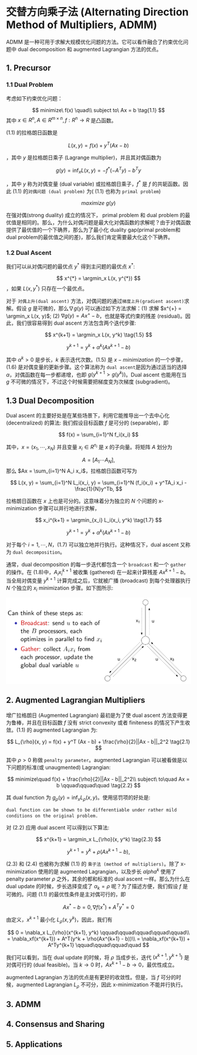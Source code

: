 # 交替方向乘子法 (Alternating Direction Method of Multipliers, ADMM)

ADMM 是一种可用于求解大规模优化问题的方法。它可以看作融合了约束优化问题中 dual decomposition 和 augmented Lagrangian 方法的优点。

## 1. Precursor

### 1.1 Dual Problem
考虑如下约束优化问题：

$$
minimize\ f(x) \quad\\
subject to\ Ax = b \tag{1.1}
$$
其中 $x \in R^{n}, A \in R^{m\times n}, f: R^n \rightarrow R$ 是凸函数。

(1.1) 的拉格朗日函数是 

$$
L(x, y) = f(x) + y^T(Ax - b) \tag{1.2}
$$

，其中 $y$ 是拉格朗日乘子 (Lagrange multiplier)，并且其对偶函数为 

$$
g(y) = \inf_x L(x,y) = -f^{*}(-A^Ty) - b^Ty \tag{1.3}
$$

，其中 $y$ 称为对偶变量 (dual variable) 或拉格朗日乘子，$f^{*}$ 是 $f$ 的共轭函数。因此 (1.1) 的`对偶问题 (dual problem)` 为( (1.1) 也称为 `primal problem`)

$$
maximize\ g(y) \tag{1.4}
$$

在强对偶(strong duality) 成立的情况下， primal problem 和 dual problem 的最优值是相同的。那么，为什么对偶问题是最大化对偶函数的求解呢？由于对偶函数提供了最优值的一个下确界，那么为了最小化 duality gap(primal problem和 dual problem的最优值之间的差)，那么我们肯定需要最大化这个下确界。

### 1.2 Dual Ascent

我们可以从对偶问题的最优点 $y^{*}$ 得到主问题的最优点 $x^{*}$:

$$
x^{*} = \argmin_x L(x, y^{*})
$$
，如果 $L(x, y^{*})$ 只存在一个最优点。

对于 `对偶上升(dual ascent)` 方法，对偶问题的通过`梯度上升(gradient ascent)`求解。假设 $g$ 是可微的，那么$\nabla g(y)$ 可以通过如下方法求解：(1) 求解 $x^{+} = \argmin_x L(x, y)$; (2) $\nabla g(y) = Ax^{+} - b$，也就是等式约束的残差 (residual)。因此，我们很容易得到 dual ascent 方法包含两个迭代步骤:

$$
x^{k+1} = \argmin_x L(x, y^k) \tag{1.5}
$$

$$
y^{k+1} = y^k + \alpha^k (Ax^{k+1} - b) \tag{1.6}
$$

其中 $\alpha^k > 0$ 是步长，$k$ 表示迭代次数。(1.5) 是 $x-minimization$ 的一个步骤，(1.6) 是对偶变量的更新步骤。这个算法称为 `dual ascent`是因为通过适当的选择 $\alpha$，对偶函数在每一步都递增，也即 $g(y^{k+1} > g(y^k))$。Dual ascent 也能用在当 $g$ 不可微的情况下，不过这个时候需要把梯度变为次梯度 (subgradient)。

## 1.3 Dual Decomposition

Dual ascent 的主要好处是在某些场景下，利用它能推导出一个去中心化 (decentralized) 的算法: 我们假设目标函数 $f$ 是可分的 (separable)，即

$$
f(x) = \sum_{i=1}^N f_i(x_i)
$$

其中，$x = (x_1, \cdots, x_N)$ 并且变量 $x_i \in R^{n_i}$ 是 $x$ 的子向量。将矩阵 $A$ 划分为

$$
A = [A_1 \cdots A_N],
$$
那么 $Ax = \sum_{i=1}^N A_i x_i$，拉格朗日函数可写为

$$
L(x, y) = \sum_{i=1}^N L_i(x_i, y) = \sum_{i=1}^N (f_i(x_i) + y^TA_i x_i - \frac{1}{N}y^Tb,
$$

拉格朗日函数在 $x$ 上也是可分的。这意味着分为独立的 $N$ 个问题的 x-minimization 步骤可以并行地进行求解，

$$
x_i^{k+1} = \argmin_{x_i} L_i(x_i, y^k) \tag{1.7}
$$

$$
y^{k+1} = y^k + \alpha^k (Ax^{k+1} - b) \tag{1.8}
$$

对于每个 $i = 1,\cdots, N$，(1.7) 可以独立地并行执行。这种情况下，dual ascent 又称为 `dual decomposition`。

通常，dual decomposition 的每一步迭代都包含一个 `broadcast` 和一个 `gather` 的操作。在 (1.8)中，$A_ix_i^{k+1}$ 被收集 (gathered) 在一起来计算残差 $Ax^{k+1} - b$。当全局对偶变量 $y^{k+1}$ 计算完成之后，它就被广播 (broadcast) 到每个处理器执行 $N$ 个独立的 $x_i$ minimization 步骤。如下图所示:

![](img/dual_decomposition.png)

## 2. Augmented Lagrangian Multipliers

增广拉格朗日 (Augmented Lagrangian) 最初是为了使 dual ascent 方法变得更为鲁棒，并且在目标函数 $f$ 没有 strict convexity 或者 finiteness 的情况下产生收敛。(1.1) 的 augmented Lagrangian 为:

$$
L_{\rho}(x, y) = f(x) + y^T (Ax - b) + \frac{\rho}{2}||Ax - b||_2^2 \tag{2.1}
$$

其中 $\rho > 0$ 称做 `penalty parameter`。augmented Lagrangian 可以被看做是以下问题的标准(或 unaugmented) Lagrangian:

$$
minimize\quad f(x) + \frac{\rho}{2}||Ax - b||_2^2\\
subject\ to\quad Ax = b \qquad\qquad\quad \tag{2.2}
$$

其 dual function 为 $g_{\rho}(y) = \inf_x L_{\rho}(x, y)$。使用惩罚项的好处是: 
```
dual function can be shown to be differentiable under rather mild conditions on the original problem.
```
对 (2.2) 应用 dual ascent 可以得到以下算法:

$$
x^{k+1} = \argmin_x L_{\rho}(x, y^k) \tag{2.3}
$$

$$
y^{k+1} = y^k + \rho (Ax^{k+1} - b), \tag{2.4}
$$

(2.3) 和 (2.4) 也被称为求解 (1.1) 的 `乘子法 (method of multipliers)`。除了 x-minimization 使用的是 augmented Lagrangian，以及步长 $alpha^k$ 使用了 penalty parameter $\rho$ 之外，其余的都和标准的 dual ascent 一样。那么为什么在 dual update 的时候，步长选择变成了 $\alpha_k = \rho$ 呢？为了描述方便，我们假设 $f$ 是可微的。问题 (1.1) 的最优性条件是主对偶可行的，即

$$
Ax^{*} - b = 0, \nabla f(x^{*}) + A^Ty^{*} = 0
$$

由定义，$x^{k+1}$ 最小化 $L_{\rho}(x, y^k)$，因此，我们有

$$
0 = \nabla_x L_{\rho}(x^{k+1}, y^k) \qquad\qquad\qquad\qquad\qquad\\
= \nabla_xf(x^{k+1}) + A^T(y^k + \rho(Ax^{k+1} - b))\\
= \nabla_xf(x^{k+1}) + A^Ty^{k+1} \qquad\qquad\qquad\quad
$$

我们可以看到，当在 dual update 的时候，将 $\rho$ 当成步长，迭代 $(x^{k+1}, y^{k+1})$ 是对偶可行的 (dual feasible)。当 $k \rightarrow 0$ 时，$Ax^{k+1} - b \rightarrow 0$，最优性成立。

augmented Lagrangian 方法的优点是有更好的收敛性。但是，当 $f$ 可分的时候，augmented Lagrangian $L_{\rho}$ 不可分，因此 x-minimization 不能并行执行。

## 3. ADMM


## 4. Consensus and Sharing



## 5. Applications
